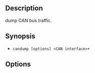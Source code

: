 ## Description

dump CAN bus traffic.

## Synopsis

- `candump [options] <CAN interface>+`

## Options

